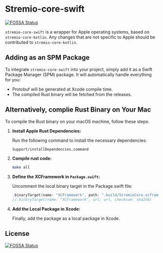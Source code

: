 # Stremio-core-swift
[![FOSSA Status](https://app.fossa.com/api/projects/git%2Bgithub.com%2FAremixdj%2Fstremio-core-swift.svg?type=shield)](https://app.fossa.com/projects/git%2Bgithub.com%2FAremixdj%2Fstremio-core-swift?ref=badge_shield)


`stremio-core-swift` is a wrapper for Apple operating systems, based on `stremio-core-kotlin`. Any changes that are not specific to Apple should be contributed to `stremio-core-kotlin`.

## Adding as an SPM Package

To integrate `stremio-core-swift` into your project, simply add it as a Swift Package Manager (SPM) package. It will automatically handle everything for you:

- Protobuf will be generated at Xcode compile time.
- The compiled Rust binary will be fetched from the releases.

## Alternatively, complie Rust Binary on Your Mac

To compile the Rust binary on your macOS machine, follow these steps:

1. **Install Apple Rust Dependencies:**

   Run the following command to install the necessary dependencies:

   ```zsh
   Support/installDependencies.command
   ```

2. **Compile rust code:**
   ```zsh
   make all
   ```


3. **Define the XCFramework in `Package.swift`:**

   Uncomment the local binary target in the Package.swift file:

   ```swift
   .binaryTarget(name: "XCFramework", path: ".build/StremioCore.xcframework")
   //.binaryTarget(name: "XCFramework", url: url, checksum: sha256)
   ```

4. **Add the Local Package in Xcode:**

   Finally, add the package as a local package in Xcode.


## License
[![FOSSA Status](https://app.fossa.com/api/projects/git%2Bgithub.com%2FAremixdj%2Fstremio-core-swift.svg?type=large)](https://app.fossa.com/projects/git%2Bgithub.com%2FAremixdj%2Fstremio-core-swift?ref=badge_large)